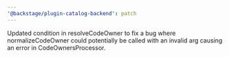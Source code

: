 ```yaml
---
'@backstage/plugin-catalog-backend': patch
---
```


Updated condition in resolveCodeOwner to fix a bug where normalizeCodeOwner could potentially be called with an invalid arg causing an error in CodeOwnersProcessor.
